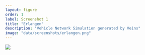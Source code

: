 ```yaml
---
layout: figure
order: 1
label: Screenshot 1
title: "Erlangen"
description: "Vehicle Network Simulation generated by Veins"
image: "data/screenshots/erlangen.png"
---
```

<img src="{{ site.baseurl }}/data/screenshots/erlangen.png">
